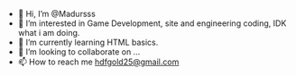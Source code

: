 - 👋 Hi, I’m @Madursss
- 👀 I’m interested in Game Development, site and engineering coding, IDK what i am doing.
- 🌱 I’m currently learning HTML basics.
- 💞️ I’m looking to collaborate on ...
- 📫 How to reach me hdfgold25@gmail.com

<!---
Madursss/Madursss is a ✨ special ✨ repository because its `README.md` (this file) appears on your GitHub profile.
You can click the Preview link to take a look at your changes.
--->
